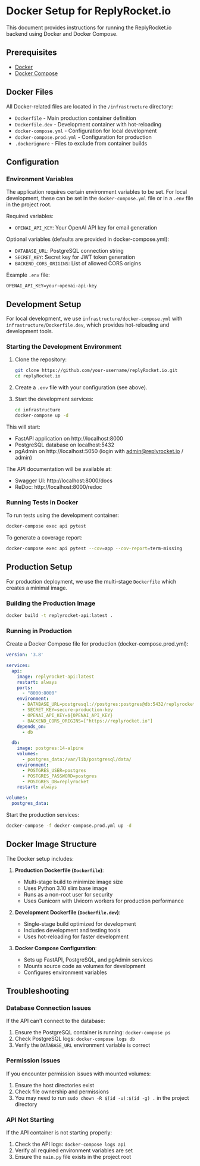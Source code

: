 # Docker Setup for ReplyRocket.io

This document provides instructions for running the ReplyRocket.io backend using Docker and Docker Compose.

## Prerequisites

- [Docker](https://docs.docker.com/get-docker/)
- [Docker Compose](https://docs.docker.com/compose/install/)

## Docker Files

All Docker-related files are located in the `/infrastructure` directory:

- `Dockerfile` - Main production container definition
- `Dockerfile.dev` - Development container with hot-reloading
- `docker-compose.yml` - Configuration for local development
- `docker-compose.prod.yml` - Configuration for production
- `.dockerignore` - Files to exclude from container builds

## Configuration

### Environment Variables

The application requires certain environment variables to be set. For local development, these can be set in the `docker-compose.yml` file or in a `.env` file in the project root.

Required variables:
- `OPENAI_API_KEY`: Your OpenAI API key for email generation

Optional variables (defaults are provided in docker-compose.yml):
- `DATABASE_URL`: PostgreSQL connection string
- `SECRET_KEY`: Secret key for JWT token generation
- `BACKEND_CORS_ORIGINS`: List of allowed CORS origins

Example `.env` file:
```
OPENAI_API_KEY=your-openai-api-key
```

## Development Setup

For local development, we use `infrastructure/docker-compose.yml` with `infrastructure/Dockerfile.dev`, which provides hot-reloading and development tools.

### Starting the Development Environment

1. Clone the repository:
   ```bash
   git clone https://github.com/your-username/replyRocket.io.git
   cd replyRocket.io
   ```

2. Create a `.env` file with your configuration (see above).

3. Start the development services:
   ```bash
   cd infrastructure
   docker-compose up -d
   ```

This will start:
- FastAPI application on http://localhost:8000
- PostgreSQL database on localhost:5432
- pgAdmin on http://localhost:5050 (login with admin@replyrocket.io / admin)

The API documentation will be available at:
- Swagger UI: http://localhost:8000/docs
- ReDoc: http://localhost:8000/redoc

### Running Tests in Docker

To run tests using the development container:

```bash
docker-compose exec api pytest
```

To generate a coverage report:

```bash
docker-compose exec api pytest --cov=app --cov-report=term-missing
```

## Production Setup

For production deployment, we use the multi-stage `Dockerfile` which creates a minimal image.

### Building the Production Image

```bash
docker build -t replyrocket-api:latest .
```

### Running in Production

Create a Docker Compose file for production (docker-compose.prod.yml):

```yaml
version: '3.8'

services:
  api:
    image: replyrocket-api:latest
    restart: always
    ports:
      - "8000:8000"
    environment:
      - DATABASE_URL=postgresql://postgres:postgres@db:5432/replyrocket
      - SECRET_KEY=secure-production-key
      - OPENAI_API_KEY=${OPENAI_API_KEY}
      - BACKEND_CORS_ORIGINS=["https://replyrocket.io"]
    depends_on:
      - db

  db:
    image: postgres:14-alpine
    volumes:
      - postgres_data:/var/lib/postgresql/data/
    environment:
      - POSTGRES_USER=postgres
      - POSTGRES_PASSWORD=postgres
      - POSTGRES_DB=replyrocket
    restart: always

volumes:
  postgres_data:
```

Start the production services:

```bash
docker-compose -f docker-compose.prod.yml up -d
```

## Docker Image Structure

The Docker setup includes:

1. **Production Dockerfile (`Dockerfile`)**:
   - Multi-stage build to minimize image size
   - Uses Python 3.10 slim base image
   - Runs as a non-root user for security
   - Uses Gunicorn with Uvicorn workers for production performance

2. **Development Dockerfile (`Dockerfile.dev`)**:
   - Single-stage build optimized for development
   - Includes development and testing tools
   - Uses hot-reloading for faster development

3. **Docker Compose Configuration**:
   - Sets up FastAPI, PostgreSQL, and pgAdmin services
   - Mounts source code as volumes for development
   - Configures environment variables

## Troubleshooting

### Database Connection Issues

If the API can't connect to the database:
1. Ensure the PostgreSQL container is running: `docker-compose ps`
2. Check PostgreSQL logs: `docker-compose logs db`
3. Verify the `DATABASE_URL` environment variable is correct

### Permission Issues

If you encounter permission issues with mounted volumes:
1. Ensure the host directories exist
2. Check file ownership and permissions
3. You may need to run `sudo chown -R $(id -u):$(id -g) .` in the project directory

### API Not Starting

If the API container is not starting properly:
1. Check the API logs: `docker-compose logs api`
2. Verify all required environment variables are set
3. Ensure the `main.py` file exists in the project root 